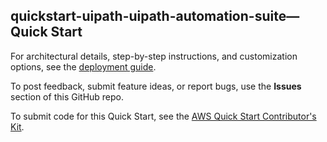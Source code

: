 
## quickstart-uipath-uipath-automation-suite—Quick Start

For architectural details, step-by-step instructions, and customization options, see the [deployment guide](https://aws-quickstart.github.io/quickstart-uipath-uipath-automation-suite/).

To post feedback, submit feature ideas, or report bugs, use the **Issues** section of this GitHub repo. 

To submit code for this Quick Start, see the [AWS Quick Start Contributor's Kit](https://aws-quickstart.github.io/).